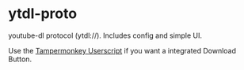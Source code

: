 # ytdl-proto
youtube-dl protocol (ytdl://). Includes config and simple UI.

Use the [Tampermonkey Userscript](https://github.com/cyberyuki/ytdl-proto/raw/master/ytdl.user.js) if you want a integrated Download Button.
